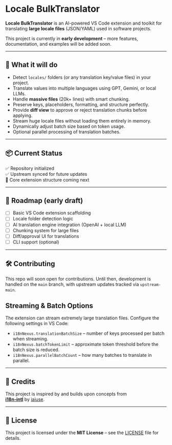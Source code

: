 # Locale BulkTranslator

**Locale BulkTranslator** is an AI-powered VS Code extension and toolkit for translating **large locale files** (JSON/YAML) used in software projects.

This project is currently in **early development** – more features, documentation, and examples will be added soon.

---

## 🚀 What it will do

- Detect `locales/` folders (or any translation key/value files) in your project.
- Translate values into multiple languages using GPT, Gemini, or local LLMs.
- Handle **massive files** (20k+ lines) with smart chunking.
- Preserve keys, placeholders, formatting, and structure perfectly.
- Provide **diff view** to approve or reject translation chunks before applying.
- Stream huge locale files without loading them entirely in memory.
- Dynamically adjust batch size based on token usage.
- Optional parallel processing of translation batches.

---

## 📦 Current Status

✅ Repository initialized  
✅ Upstream synced for future updates  
🚧 Core extension structure coming next

---

## 📌 Roadmap (early draft)

- [ ] Basic VS Code extension scaffolding  
- [ ] Locale folder detection logic  
- [ ] AI translation engine integration (OpenAI + local LLM)  
- [ ] Chunking system for large files  
- [ ] Diff/approval UI for translations  
- [ ] CLI support (optional)

---

## 🛠 Contributing

This repo will soon open for contributions. Until then, development is handled on the `main` branch, with upstream updates tracked via `upstream-main`.

## Streaming & Batch Options

The extension can stream extremely large translation files. Configure the following settings in VS Code:

- `i18nNexus.translationBatchSize` – number of keys processed per batch when streaming.
- `i18nNexus.batchTokenLimit` – approximate token threshold before the batch size is reduced.
- `i18nNexus.parallelBatchCount` – how many batches to translate in parallel.

---

## 🙏 Credits

This project is inspired by and builds upon concepts from  
**[i18n-intl](https://github.com/iaiuse/i18n-intl)** by [iaiuse](https://github.com/iaiuse).

---

## 📄 License

This project is licensed under the **MIT License** – see the [LICENSE](LICENSE) file for details.
